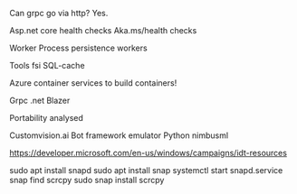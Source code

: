 Can grpc go via http?
Yes.

Asp.net core health checks
Aka.ms/health checks

Worker Process
persistence workers


Tools
fsi
SQL-cache

Azure container services to build containers!

Grpc .net
Blazer

Portability analysed

Customvision.ai
Bot framework emulator 
Python nimbusml

https://developer.microsoft.com/en-us/windows/campaigns/idt-resources


sudo apt install snapd
sudo apt install snap
systemctl start snapd.service
snap find scrcpy
sudo snap install scrcpy

